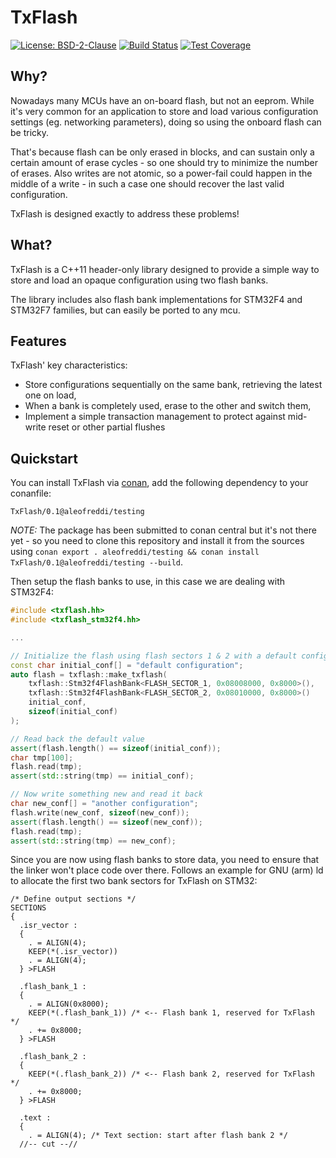 # TxFlash
[![License: BSD-2-Clause](https://img.shields.io/badge/License-BSD%202%20Clause-blue.svg)](https://opensource.org/licenses/BSD-2-Clause)
[![Build Status](https://travis-ci.com/aleofreddi/txflash.svg?branch=master)](https://travis-ci.com/aleofreddi/txflash)
[![Test Coverage](https://codecov.io/gh/aleofreddi/txflash/branch/master/graph/badge.svg)](https://codecov.io/gh/aleofreddi/txflash)

## Why?

Nowadays many MCUs have an on-board flash, but not an eeprom.  While it's very common for an application to store and load various 
configuration settings (eg. networking parameters), doing so using the onboard flash can be tricky.

That's because flash can be only erased in blocks, and can sustain only a certain amount of erase cycles - so one should try
to minimize the number of erases. Also writes are not atomic, so a power-fail could happen in the middle of a write - in such
a case one should recover the last valid configuration.

TxFlash is designed exactly to address these problems!

## What?

TxFlash is a C++11 header-only library designed to provide a simple way to store and load an opaque configuration using two flash banks.

The library includes also flash bank implementations for STM32F4 and STM32F7 families, but can easily be ported to any mcu.

## Features

TxFlash' key characteristics:

- Store configurations sequentially on the same bank, retrieving the latest one on load,
- When a bank is completely used, erase to the other and switch them,
- Implement a simple transaction management to protect against mid-write reset or other partial flushes

## Quickstart

You can install TxFlash via [conan](https://conan.io), add the following dependency to your conanfile:

```
TxFlash/0.1@aleofreddi/testing
```

*NOTE:* The package has been submitted to conan central but it's not there yet - so you need to clone this repository and install it from the sources using `conan export . aleofreddi/testing && conan install TxFlash/0.1@aleofreddi/testing --build`.

Then setup the flash banks to use, in this case we are dealing with STM32F4:

```cpp
#include <txflash.hh>
#include <txflash_stm32f4.hh>

...

// Initialize the flash using flash sectors 1 & 2 with a default configuration
const char initial_conf[] = "default configuration";
auto flash = txflash::make_txflash(
    txflash::Stm32f4FlashBank<FLASH_SECTOR_1, 0x08008000, 0x8000>(),
    txflash::Stm32f4FlashBank<FLASH_SECTOR_2, 0x08010000, 0x8000>()
    initial_conf,
    sizeof(initial_conf)
);

// Read back the default value
assert(flash.length() == sizeof(initial_conf));
char tmp[100];
flash.read(tmp);
assert(std::string(tmp) == initial_conf);

// Now write something new and read it back
char new_conf[] = "another configuration";
flash.write(new_conf, sizeof(new_conf));
assert(flash.length() == sizeof(new_conf));
flash.read(tmp);
assert(std::string(tmp) == new_conf);
```

Since you are now using flash banks to store data, you need to ensure that the linker won't place code over there. Follows an example for GNU (arm) ld to allocate the first two bank sectors for TxFlash on STM32:

```ld
/* Define output sections */
SECTIONS
{
  .isr_vector :
  {
    . = ALIGN(4);
    KEEP(*(.isr_vector))
    . = ALIGN(4);
  } >FLASH

  .flash_bank_1 :
  {
    . = ALIGN(0x8000);
    KEEP(*(.flash_bank_1)) /* <-- Flash bank 1, reserved for TxFlash */
    . += 0x8000;
  } >FLASH

  .flash_bank_2 :
  {
    KEEP(*(.flash_bank_2)) /* <-- Flash bank 2, reserved for TxFlash */
    . += 0x8000;
  } >FLASH

  .text :
  {
    . = ALIGN(4); /* Text section: start after flash bank 2 */
  //-- cut --//
```
